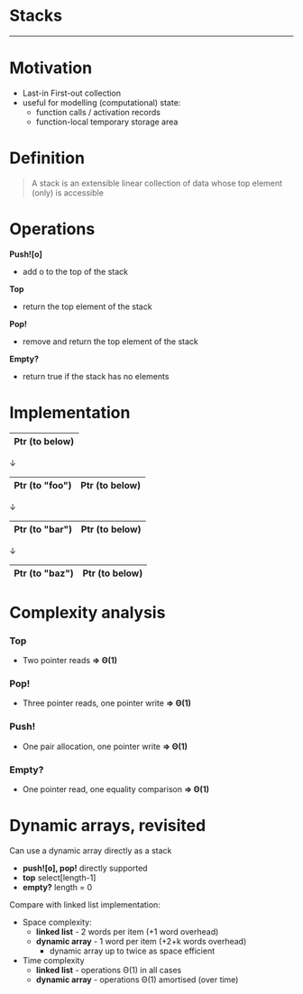 # Stacks

---

# Motivation
- Last-in First-out collection
- useful for modelling (computational) state:
  - function calls / activation records
  - function-local temporary storage area

# Definition
> A stack is an extensible linear collection of data whose top element (only) is accessible

# Operations
**Push![o]**
- add o to the top of the stack  

**Top**
- return the top element of the stack  

**Pop!**
- remove and return the top element of the stack  

**Empty?**
- return true if the stack has no elements


# Implementation

| Ptr (to below) |
| --- |

&darr;

| Ptr (to "foo") | Ptr (to below) |
| --- | --- |

&darr;

| Ptr (to "bar") | Ptr (to below) |
| --- | --- |

&darr;

| Ptr (to "baz") | Ptr (to below) |
| --- | --- |


# Complexity analysis
### Top
- Two pointer reads **⇒ Θ(1)**

### Pop!
- Three pointer reads, one pointer write **⇒ Θ(1)**

### Push!
- One pair allocation, one pointer write **⇒ Θ(1)**

### Empty?
- One pointer read, one equality comparison **⇒ Θ(1)**


# Dynamic arrays, revisited
Can use a dynamic array directly as a stack
- **push![o], pop!** directly supported
- **top** select[length-1]
- **empty?** length = 0

Compare with linked list implementation:
- Space complexity:
  - **linked list** - 2 words per item (+1 word overhead)
  - **dynamic array** - 1 word per item (+2+k words overhead)
    - dynamic array up to twice as space efficient
- Time complexity
  - **linked list** - operations Θ(1) in all cases
  - **dynamic array** - operations Θ(1) amortised (over time)
